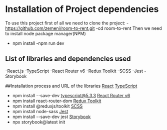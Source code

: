 # **Installation of Project dependencies**

To use this project first of all we need to clone the project: -https://github.com/zemeni/room-to-rent.git
-cd room-to-rent
Then we need to install node package manager(NPM)

- npm install
  -npm run dev

## List of libraries and dependencies used

-React.js
-TypeScript
-React Router v6
-Redux Toolkit
-SCSS
-Jest
-Storybook

##Installation process and URL of the libraries
[React](https://reactjs.org/)
[TypeScript](https://www.typescriptlang.org)

- npm install --save-dev typescript@5.3.3
  [React Router v6](https://reactrouter.com/en/main)
- npm install react-router-dom
  [Redux Toolkit](https://redux-toolkit.js.org/introduction/getting-started)
- npm install @reduxjs/toolkit
  [SCSS](https://sass-lang.com/documentation/)
- npm install node-sass
  [Jest](https://jestjs.io/docs/getting-started)
- npm install --save-dev jest
  [Storybook](https://storybook.js.org/docs/get-started/install)
- npx storybook@latest init
